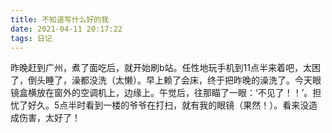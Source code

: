 ```yaml
---
title: 不知道写什么好的我
date: 2021-04-11 20:17:22
tags: 日记
---
```

  昨晚赶到广州，煮了面吃后，就开始刷b站。任性地玩手机到11点半来着吧，太困了，倒头睡了，澡都没洗（太懒）。早上赖了会床，终于把昨晚的澡洗了。今天眼镜盒横放在窗外的空调机上，边缘上。午觉后，往那瞄了一眼：‘不见了！！’。担忧了好久。5点半时看到一楼的爷爷在打扫，就有我的眼镜（果然！）。看来没造成伤害，太好了！